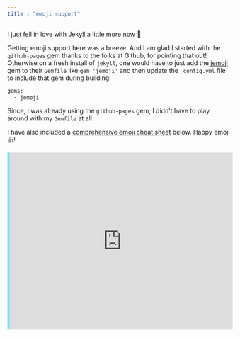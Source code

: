 ```yaml
---
title : "emoji support"
---
```


I just fell in love with Jekyll a little more now :purple_heart:

Getting emoji support here was a breeze. And I am glad I started with the `github-pages` gem thanks to the folks at Github, for pointing that out! Otherwise on a fresh install of `jekyll`, one would have to just add the [jemoji](https://github.com/jekyll/jemoji) gem to their `Gemfile` like  `gem 'jemoji'` and then update the `_config.yml` file to include that gem during building:

```ruby
gems:
  - jemoji
```

Since, I was already using the `github-pages` gem, I didn't have to play around with my `Gemfile` at all.

I have also included a [comprehensive emoji cheat sheet](https://www.webpagefx.com/tools/emoji-cheat-sheet/) below. Happy emoji :+1:!

<iframe style="width: 100% !important;height: 400px;overflow: hidden;border: none;border-left: 5px solid rgba(0,196,255,0.5);margin: 0px;" src="http://www.webpagefx.com/tools/emoji-cheat-sheet/"></iframe>